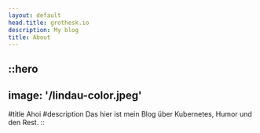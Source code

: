 ```yaml
---
layout: default
head.title: grothesk.io
description: My blog
title: About
---
```


::hero
---
image: '/lindau-color.jpeg'
---
#title
Ahoi
#description
Das hier ist mein Blog über Kubernetes, Humor und den Rest.
::

<!-- ::gallery
---
images:
  - /alpine-0.webp
  - /alpine-1.webp
  - /alpine-2.webp
---
:: -->
